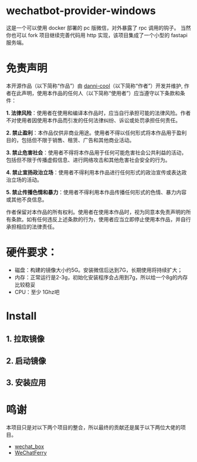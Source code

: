 # wechatbot-provider-windows
这是一个可以使用 docker 部署的 pc 版微信，对外暴露了 rpc 调用的钩子。
当然你也可以 fork 项目继续完善代码用 http 实现，该项目集成了一个小型的 fastapi 服务端。


# 免责声明

本开源作品（以下简称“作品”）由 [danni-cool](https://github.com/danni-cool)（以下简称“作者”）开发并维护, 作者在此声明，使用本作品的任何人（以下简称“使用者”）应当遵守以下条款和条件：

**1. 法律风险**：使用者在使用和编译本作品时，应当自行承担可能的法律风险。作者不对使用者因使用本作品而引发的任何法律纠纷、诉讼或处罚承担任何责任。

**2. 禁止盈利**：本作品仅供非商业用途。使用者不得以任何形式将本作品用于盈利目的，包括但不限于销售、租赁、广告和其他商业活动。

**3. 禁止危害社会**：使用者不得将本作品用于任何可能危害社会公共利益的活动，包括但不限于传播虚假信息、进行网络攻击和其他危害社会安全的行为。

**4. 禁止宣扬政治立场**：使用者不得利用本作品进行任何形式的政治宣传或表达政治立场的活动。

**5. 禁止传播色情和暴力**：使用者不得利用本作品传播任何形式的色情、暴力内容或其他不良信息。

作者保留对本作品的所有权利。使用者在使用本作品时，视为同意本免责声明的所有条款。如有任何违反上述条款的行为，使用者应当立即停止使用本作品，并自行承担相应的法律责任。


# 硬件要求：

  - 磁盘：构建的镜像大小约5G。安装微信后达到7G，长期使用将持续扩大；
  - 内存：正常运行是2-3g，初始化安装程序会占用到7g，所以给一个8g的内存比较稳妥
  - CPU：至少 1Ghz吧

# Install

## 1. 拉取镜像

## 2. 启动镜像

## 3. 安装应用


# 鸣谢

本项目只是对以下两个项目的整合，所以最终的贡献还是属于以下两位大佬的项目。

- [wechat_box](https://github.com/Saroth/docker_wechat)
- [WeChatFerry](https://github.com/lich0821/WeChatFerry)
